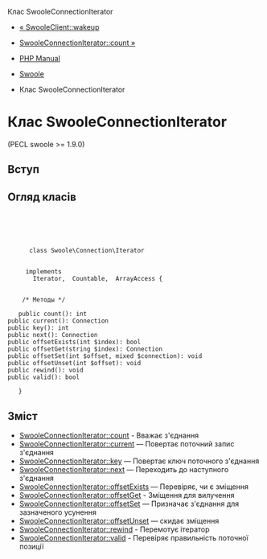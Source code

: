 Клас SwooleConnectionIterator

-   [« SwooleClient::wakeup](swoole-client.wakeup.html)
    
-   [SwooleConnectionIterator::count »](swoole-connection-iterator.count.html)
    
-   [PHP Manual](index.md)
    
-   [Swoole](book.swoole.md)
    
-   Клас SwooleConnectionIterator
    

# Клас SwooleConnectionIterator

(PECL swoole >= 1.9.0)

## Вступ

## Огляд класів

```classsynopsis



    
     
      class Swoole\Connection\Iterator
     

     implements 
       Iterator,  Countable,  ArrayAccess {


    /* Методы */
    
   public count(): int
public current(): Connection
public key(): int
public next(): Connection
public offsetExists(int $index): bool
public offsetGet(string $index): Connection
public offsetSet(int $offset, mixed $connection): void
public offsetUnset(int $offset): void
public rewind(): void
public valid(): bool

   }
```

## Зміст

-   [SwooleConnectionIterator::count](swoole-connection-iterator.count.html) - Вважає з'єднання
-   [SwooleConnectionIterator::current](swoole-connection-iterator.current.html) — Повертає поточний запис з'єднання
-   [SwooleConnectionIterator::key](swoole-connection-iterator.key.html) — Повертає ключ поточного з'єднання
-   [SwooleConnectionIterator::next](swoole-connection-iterator.next.html) — Переходить до наступного з'єднання
-   [SwooleConnectionIterator::offsetExists](swoole-connection-iterator.offsetexists.html) — Перевіряє, чи є зміщення
-   [SwooleConnectionIterator::offsetGet](swoole-connection-iterator.offsetget.html) - Зміщення для вилучення
-   [SwooleConnectionIterator::offsetSet](swoole-connection-iterator.offsetset.html) — Призначає з'єднання для зазначеного усунення
-   [SwooleConnectionIterator::offsetUnset](swoole-connection-iterator.offsetunset.html) — скидає зміщення
-   [SwooleConnectionIterator::rewind](swoole-connection-iterator.rewind.html) - Перемотує ітератор
-   [SwooleConnectionIterator::valid](swoole-connection-iterator.valid.html) - Перевіряє правильність поточної позиції